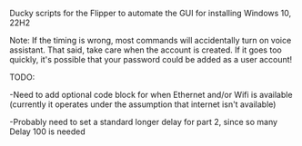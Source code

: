 Ducky scripts for the Flipper to automate the GUI for installing Windows 10, 22H2

Note: If the timing is wrong, most commands will accidentally turn on voice assistant. That said, take care when the account is created. If it goes too quickly, it's possible that your password could be added as a user account!

TODO:

-Need to add optional code block for when Ethernet and/or Wifi is available (currently it operates under the assumption that internet isn't available)

-Probably need to set a standard longer delay for part 2, since so many Delay 100 is needed
